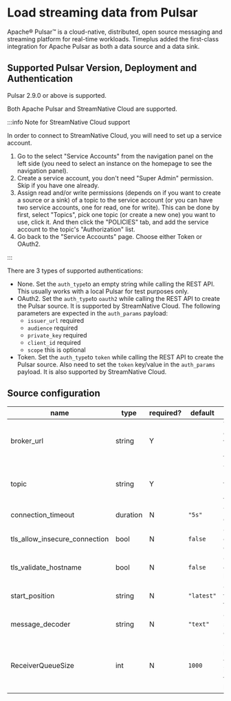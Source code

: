 # Load streaming data from Pulsar

Apache® Pulsar™ is a cloud-native, distributed, open source messaging and streaming platform for real-time workloads. Timeplus added the first-class integration for Apache Pulsar as both a data source and a data sink.

## Supported Pulsar Version, Deployment and Authentication

Pulsar 2.9.0 or above is supported.

Both Apache Pulsar and StreamNative Cloud are supported.

:::info Note for StreamNative Cloud support

In order to connect to StreamNative Cloud, you will need to set up a service account.

1. Go to the select "Service Accounts" from the navigation panel on the left side (you need to select an instance on the homepage to see the navigation panel).
2. Create a service account, you don't need "Super Admin" permission. Skip if you have one already.
3. Assign read and/or write permissions (depends on if you want to create a source or a sink) of a topic to the service account (or you can have two service accounts, one for read, one for write). This can be done by first, select "Topics", pick one topic (or create a new one) you want to use, click it. And then click the "POLICIES" tab, and add the service account to the topic's "Authorization" list.
4. Go back to the "Service Accounts" page.  Choose either Token or OAuth2.

:::

There are 3 types of supported authentications:

* None. Set the `auth_type`to an empty string while calling the REST API. This usually works with a local Pulsar for test purposes only.
* OAuth2.  Set the `auth_type`to `oauth2` while calling the REST API to create the Pulsar source. It is supported by StreamNative Cloud. The following parameters are expected in the `auth_params` payload:
  * `issuer_url` required
  * `audience` required
  * `private_key` required
  * `client_id` required
  * `scope` this is optional
* Token.  Set the `auth_type`to `token` while calling the REST API to create the Pulsar source.  Also need to set the `token` key/value in the  `auth_params` payload. It is also supported by StreamNative Cloud.

## Source configuration

| name                          | type     | required? | default | description                                                  |
| ----------------------------- | -------- | --------- | ------- | ------------------------------------------------------------ |
| broker_url                    | string   | Y         |         | The URL of the Pulsar broker, e.g. `pulsar://localhost:6650` for insecure connection, `pulsar+ssl://localhost:6651` for secure connection. |
| topic                         | string   | Y         |         | The topic name, e.g. `persistent://ns/tenant/topic` for persistent topic, `non-perisistent://ns/tenant/topic` for non-persistent topic. |
| connection_timeout            | duration | N         | `"5s"`  | Timeout for the establishment of a TCP connection.           |
| tls_allow_insecure_connection | bool     | N         | `false` | Configure whether the Pulsar client accept untrusted TLS certificate from broker. |
| tls_validate_hostname         | bool     | N         | `false` | Configure whether the Pulsar client verifies the validity of the host name from broker. |
|start_position|string|N|`"latest"`|Configure the source to read from the `"earliest"` message from the topic or the `"latest"`.|
|message_decoder|string|N|`"text"`|Configure how the source should decode messages, either `"text"` or `"json"`.|
|ReceiverQueueSize|int|N|`1000`|Sets the size of the consumer receive queue. Using a higher value could potentially increase the consumer throughput at the expense of bigger memory utilization.|
